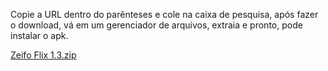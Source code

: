 Copie a URL dentro do parênteses e cole na caixa de pesquisa, após fazer o download, vá em um gerenciador de arquivos, extraia e pronto, pode instalar o apk.

[Zeifo Flix 1.3.zip](https://github.com/Zeifo/Zeifo.github.io/files/8237806/Zeifo.Flix.1.3.zip)

